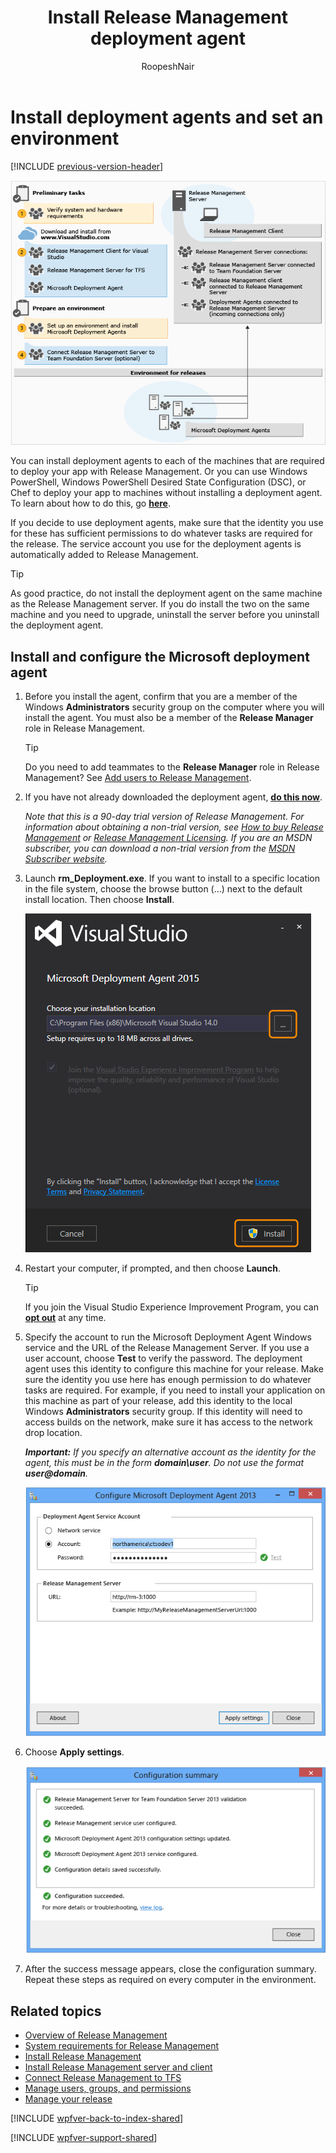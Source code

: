 ﻿---
title: Install Release Management deployment agent
ms.custom: seodec18
description: Learn how you can install deployment agent and set up machines for an environment for VS 2015 and Team Foundation Server (TFS) 2015
ms.assetid: 0C70DBD0-A1A4-4E20-AFA2-F4EC7BF7FA2A
ms.topic: conceptual
ms.author: ronai
author: RoopeshNair
ms.date: 07/16/2018
monikerRange: '>= tfs-2013'
---

# Install deployment agents and set an environment

[!INCLUDE [previous-version-header](../../includes/previous-version-header.md)]

![Installing Release Management on TFS](media/install-agent-01.png)

You can install deployment agents to each of the machines that are required to 
deploy your app with Release Management. Or you can use Windows PowerShell,
 Windows PowerShell Desired State Configuration (DSC), or Chef to deploy your 
app to machines without installing a deployment agent. To learn about how to 
do this, go **[here](../release-without-agents.md)**.

If you decide to use deployment agents, make sure that the identity you use 
for these has sufficient permissions to do whatever tasks are required for 
the release. The service account you use for the deployment agents is 
automatically added to Release Management.

> [!TIP]
> As good practice, do not install the deployment agent on the 
> same machine as the Release Management server. If you do install the two on 
> the same machine and you need to upgrade, uninstall the server before you 
> uninstall the deployment agent. 
 
## Install and configure the Microsoft deployment agent

1. Before you install the agent, confirm that you are a 
   member of the Windows **Administrators** security group on the computer 
   where you will install the agent. You must also be a member of the 
   **Release Manager** role in Release Management.

   > [!TIP]
   > Do you need to add teammates to the **Release Manager** role 
   > in Release Management? See [Add users to Release Management](../add-users-and-groups.md).

2. If you have not already downloaded the deployment agent, 
   **[do this now](https://visualstudio.microsoft.com/downloads/download-visual-studio-vs)**.

   _Note that this is a 90-day trial version of Release Management. For 
   information about obtaining a non-trial version, see 
   [How to buy Release Management](https://visualstudio.microsoft.com/products/how-to-buy-release-management-vs)
   or 
   [Release Management Licensing](https://visualstudio.microsoft.com/release-mgmt-licensing-vs).
   If you are an MSDN subscriber, you can download a non-trial version from the 
   [MSDN Subscriber website](https://msdn.microsoft.com/subscriptions/downloads/)._ 
 
3. Launch **rm_Deployment.exe**. If you want to install to a specific location 
   in the file system, choose the browse button (...) next to the default 
   install location. Then choose **Install**.
   
   ![Starting the installation of the agent](media/install-agent-02.png)

4. Restart your computer, if prompted, and then choose **Launch**.

   > [!TIP]
   > If you join the Visual Studio Experience Improvement Program,
   > you can **[opt out](../manage-your-release.md#optout)** at any time.

5. Specify the account to run the Microsoft Deployment Agent Windows 
   service and the URL of the Release Management Server. If you use a user 
   account, choose **Test** to verify the password. The deployment agent uses 
   this identity to configure this machine for your release. Make sure the 
   identity you use here has enough permission to do whatever tasks are 
   required. For example, if you need to install your application on this 
   machine as part of your release, add this identity to the local Windows 
   **Administrators** security group. If this identity will need to access 
   builds on the network, make sure it has access to the network drop location.

   ***Important:*** <em>If you specify an alternative account as the identity for 
   the agent, this must be in the form **domain\user**. Do not use the format 
   <strong>user@domain</strong>.</em>

   ![Configuring the agent service account and server location](media/install-agent-03.png)
 
6. Choose **Apply settings**.

   ![Configuration summary page](media/install-agent-04.png)

7. After the success message appears, close the configuration summary. Repeat
   these steps as required on every computer in the environment.

## Related topics

* [Overview of Release Management](../release-management-overview.md)
* [System requirements for Release Management](system-requirements.md)
* [Install Release Management](../install-release-management.md)
* [Install Release Management server and client](install-server-and-client.md)
* [Connect Release Management to TFS](connect-to-tfs.md)
* [Manage users, groups, and permissions](../add-users-and-groups.md)
* [Manage your release](../manage-your-release.md) 
  
[!INCLUDE [wpfver-back-to-index-shared](../../includes/wpfver-back-to-index-shared.md)]
 
[!INCLUDE [wpfver-support-shared](../../includes/wpfver-support-shared.md)]
